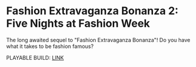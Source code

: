 # Fashion Extravaganza Bonanza 2: Five Nights at Fashion Week
 
The long awaited sequel to "Fashion Extravaganza Bonanza"! Do you have what it takes to be fashion famous?

PLAYABLE BUILD: [LINK](https://dahmanp.github.io/Fashion-Extravaganza-Bonanza-2-Fashion-Week/)

